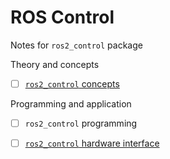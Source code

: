 # ROS Control
Notes for `ros2_control` package

Theory and concepts
- [ ] [`ros2_control` concepts](ROS2_control_concepts.md)

Programming and application
- [ ] `ros2_control` programming
- [ ] [`ros2_control` hardware interface](hardware_interface)

